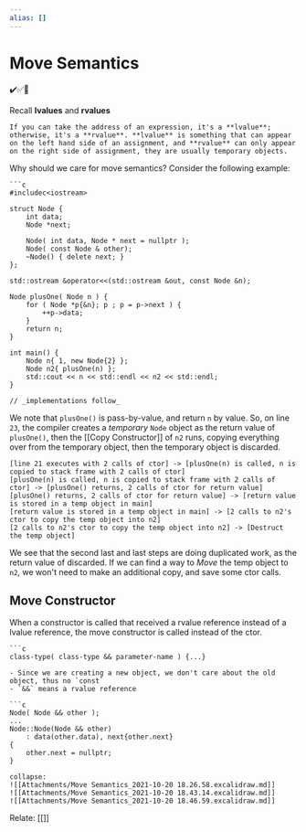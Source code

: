 ```yaml
---
alias: []
---
```

# Move Semantics
✔️✅📗

Recall **lvalues** and **rvalues**
```ad-def
If you can take the address of an expression, it's a **lvalue**; otherwise, it's a **rvalue**. **lvalue** is something that can appear on the left hand side of an assignment, and **rvalue** can only appear on the right side of assignment, they are usually temporary objects.
```

Why should we care for move semantics? Consider the following example:
```ad-example
```c
#includec<iostream>

struct Node {
    int data;
    Node *next;

    Node( int data, Node * next = nullptr );
    Node( const Node & other);
    ~Node() { delete next; }
};

std::ostream &operator<<(std::ostream &out, const Node &n);
  
Node plusOne( Node n ) {
    for ( Node *p{&n}; p ; p = p->next ) {
        ++p->data;
    }
    return n;
}

int main() {
    Node n{ 1, new Node{2} };
    Node n2{ plusOne(n) };
    std::cout << n << std::endl << n2 << std::endl;
}

// _implementations follow_
```

We note that `plusOne()` is pass-by-value, and return `n` by value. 
So, on line `23`, the compiler creates a *temporary*  `Node` object as the return value of `plusOne()`, then the [[Copy Constructor]] of `n2` runs, copying everything over from the temporary object, then the temporary object is discarded.

```nomnoml
[line 21 executes with 2 calls of ctor] -> [plusOne(n) is called, n is copied to stack frame with 2 calls of ctor]
[plusOne(n) is called, n is copied to stack frame with 2 calls of ctor] -> [plusOne() returns, 2 calls of ctor for return value] 
[plusOne() returns, 2 calls of ctor for return value] -> [return value is stored in a temp object in main]
[return value is stored in a temp object in main] -> [2 calls to n2's ctor to copy the temp object into n2]
[2 calls to n2's ctor to copy the temp object into n2] -> [Destruct the temp object]
```

We see that the second last and last steps are doing duplicated work, as the return value of discarded. If we can find a way to *Move* the temp object to `n2`, we won't need to make an additional copy, and save some ctor calls.

## Move Constructor

When a constructor is called that received a rvalue reference instead of a lvalue reference, the move constructor is called instead of the ctor.

```ad-syx
```c
class-type( class-type && parameter-name ) {...}
```

```ad-note
- Since we are creating a new object, we don't care about the old object, thus no `const`
- `&&` means a rvalue reference
```

```ad-example
```c
Node( Node && other );
...
Node::Node(Node && other)
	: data(other.data), next{other.next}
{
	other.next = nullptr;
}
```

```ad-digm
collapse:
![[Attachments/Move Semantics_2021-10-20 18.26.58.excalidraw.md]]
![[Attachments/Move Semantics_2021-10-20 18.43.14.excalidraw.md]]
![[Attachments/Move Semantics_2021-10-20 18.46.59.excalidraw.md]]
```
Relate: [[]]